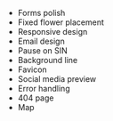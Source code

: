 - Forms polish
- Fixed flower placement
- Responsive design
- Email design
- Pause on SIN
- Background line
- Favicon
- Social media preview
- Error handling
- 404 page
- Map

